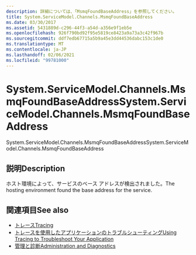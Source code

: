 ```yaml
---
description: 詳細については、「MsmqFoundBaseAddress」を参照してください。
title: System.ServiceModel.Channels.MsmqFoundBaseAddress
ms.date: 03/30/2017
ms.assetid: 5431889d-c296-44f3-a54d-a356e9f1eb5e
ms.openlocfilehash: 926f790bd92f95e5819ce8423a9a73a3c42f967b
ms.sourcegitcommit: ddf7edb67715a5b9a45e3dd44536dabc153c1de0
ms.translationtype: MT
ms.contentlocale: ja-JP
ms.lasthandoff: 02/06/2021
ms.locfileid: "99781000"
---
```

# <a name="systemservicemodelchannelsmsmqfoundbaseaddress"></a><span data-ttu-id="7e033-103">System.ServiceModel.Channels.MsmqFoundBaseAddress</span><span class="sxs-lookup"><span data-stu-id="7e033-103">System.ServiceModel.Channels.MsmqFoundBaseAddress</span></span>

<span data-ttu-id="7e033-104">System.ServiceModel.Channels.MsmqFoundBaseAddress</span><span class="sxs-lookup"><span data-stu-id="7e033-104">System.ServiceModel.Channels.MsmqFoundBaseAddress</span></span>  
  
## <a name="description"></a><span data-ttu-id="7e033-105">説明</span><span class="sxs-lookup"><span data-stu-id="7e033-105">Description</span></span>  

 <span data-ttu-id="7e033-106">ホスト環境によって、サービスのベース アドレスが検出されました。</span><span class="sxs-lookup"><span data-stu-id="7e033-106">The hosting environment found the base address for the service.</span></span>  
  
## <a name="see-also"></a><span data-ttu-id="7e033-107">関連項目</span><span class="sxs-lookup"><span data-stu-id="7e033-107">See also</span></span>

- [<span data-ttu-id="7e033-108">トレース</span><span class="sxs-lookup"><span data-stu-id="7e033-108">Tracing</span></span>](index.md)
- [<span data-ttu-id="7e033-109">トレースを使用したアプリケーションのトラブルシューティング</span><span class="sxs-lookup"><span data-stu-id="7e033-109">Using Tracing to Troubleshoot Your Application</span></span>](using-tracing-to-troubleshoot-your-application.md)
- [<span data-ttu-id="7e033-110">管理と診断</span><span class="sxs-lookup"><span data-stu-id="7e033-110">Administration and Diagnostics</span></span>](../index.md)
